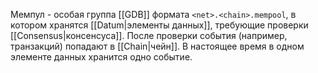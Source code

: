 Мемпул - особая группа [[GDB]] формата `<net>.<chain>.mempool`, в котором хранятся [[Datum|элементы данных]], требующие проверки [[Consensus|консенсуса]]. 
После проверки события (например, транзакций) попадают в [[Chain|чейн]]. 
В настоящее время в одном элементе данных хранится одно событие.